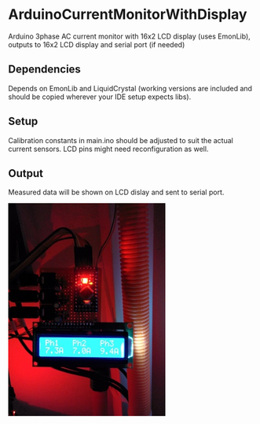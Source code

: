 ArduinoCurrentMonitorWithDisplay
===================

Arduino 3phase AC current monitor with 16x2 LCD display (uses EmonLib), outputs to 16x2 LCD display and serial port (if needed)

## Dependencies
Depends on EmonLib and LiquidCrystal (working versions are included and should be copied wherever your IDE setup expects libs).

## Setup
Calibration constants in main.ino should be adjusted to suit the actual current sensors. LCD pins might need reconfiguration as well.

## Output
Measured data will be shown on LCD dislay and sent to serial port.

![Monitor in action](/images/working.jpg?raw=true "Monitor in action")
